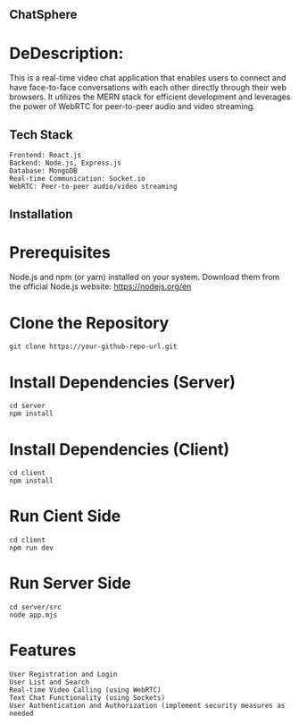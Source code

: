## ChatSphere
# DeDescription:
This is a real-time video chat application that enables users to connect and have face-to-face conversations with each other directly through their web browsers. It utilizes the MERN stack for efficient development and leverages the power of WebRTC for peer-to-peer audio and video streaming.

## Tech Stack

    Frontend: React.js
    Backend: Node.js, Express.js
    Database: MongoDB
    Real-time Communication: Socket.io
    WebRTC: Peer-to-peer audio/video streaming

## Installation
# Prerequisites
Node.js and npm (or yarn) installed on your system. Download them from the official Node.js website: https://nodejs.org/en

# Clone the Repository
    git clone https://your-github-repo-url.git

# Install Dependencies (Server)
    cd server
    npm install

# Install Dependencies (Client)
    cd client
    npm install
# Run Cient Side
    cd client
    npm run dev
# Run Server Side
    cd server/src
    node app.mjs
# Features
    User Registration and Login
    User List and Search
    Real-time Video Calling (using WebRTC)
    Text Chat Functionality (using Sockets)
    User Authentication and Authorization (implement security measures as needed
